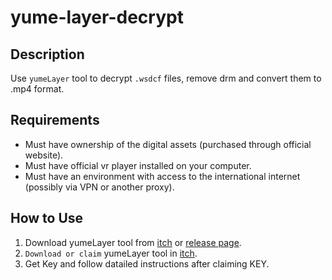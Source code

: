 # yume-layer-decrypt

## Description
Use `yumeLayer` tool to decrypt `.wsdcf` files, remove drm and convert them to .mp4 format.

## Requirements
- Must have ownership of the digital assets (purchased through official website).
- Must have official vr player installed on your computer.
- Must have an environment with access to the international internet (possibly via VPN or another proxy).

## How to Use
1. Download yumeLayer tool from [itch](https://yumelayer.itch.io/yumelayer-trial) or [release page](https://github.com/Hambagu/yume-layer-decrypt/releases).
2. `Download or claim` yumeLayer tool in [itch](https://yumelayer.itch.io/yumelayer-trial).
3. Get Key and follow datailed instructions after claiming KEY.
